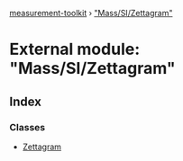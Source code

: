 [measurement-toolkit](../README.md) › ["Mass/SI/Zettagram"](_mass_si_zettagram_.md)

# External module: "Mass/SI/Zettagram"

## Index

### Classes

* [Zettagram](../classes/_mass_si_zettagram_.zettagram.md)
